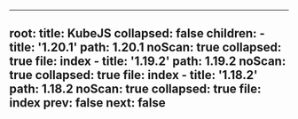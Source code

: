 ---

root:
  title: KubeJS
  collapsed: false
  children:
      - title: '1.20.1'
        path: 1.20.1
        noScan: true
        collapsed: true
        file: index
      - title: '1.19.2'
        path: 1.19.2
        noScan: true
        collapsed: true
        file: index
      - title: '1.18.2'
        path: 1.18.2
        noScan: true
        collapsed: true
        file: index
prev: false
next: false
---